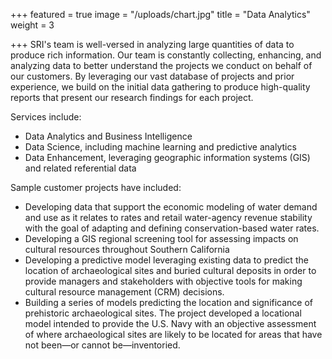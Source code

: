 +++
featured = true
image = "/uploads/chart.jpg"
title = "Data Analytics"
weight = 3

+++
SRI's team is well-versed in analyzing large quantities of data to produce rich information. Our team is constantly collecting, enhancing, and analyzing data to better understand the projects we conduct on behalf of our customers. By leveraging our vast database of projects and prior experience, we build on the initial data gathering to produce high-quality reports that present our research findings for each project.

Services include:

* Data Analytics and Business Intelligence
* Data Science, including machine learning and predictive analytics
* Data Enhancement, leveraging geographic information systems (GIS) and related referential data

Sample customer projects have included:

* Developing data that support the economic modeling of water demand and use as it relates to rates and retail water-agency revenue stability with the goal of adapting and defining conservation-based water rates.
* Developing a GIS regional screening tool for assessing impacts on cultural resources throughout Southern California
* Developing a predictive model leveraging existing data to predict the location of archaeological sites and buried cultural deposits in order to provide managers and stakeholders with objective tools for making cultural resource management (CRM) decisions.
* Building a series of models predicting the location and significance of prehistoric archaeological sites. The project developed a locational model intended to provide the U.S. Navy with an objective assessment of where archaeological sites are likely to be located for areas that have not been—or cannot be—inventoried.